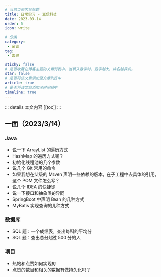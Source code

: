 ```yaml
---
# 当前页面内容标题
title: 日常实习 - 亚信科技
date: 2023-03-14
order: 5
icon: write

# 分类
category:
 - 杂谈
tag:
 - 面经

sticky: false
# 是否收藏在博客主题的文章列表中，当填入数字时，数字越大，排名越靠前。
star: false
# 是否将该文章添加至文章列表中
article: true
# 是否将该文章添加至时间线中
timeline: true
---
```


::: details 本文内容
[[toc]]
:::


## 一面（2023/3/14）

### Java

- 说一下 ArrayList 的遍历方式
- HashMap 的遍历方式呢？
- 初始化线程池的几个参数
- 说几个 Git 常用的命令
- 如果我想在父级的 Maven 声明一些依赖的版本，在子工程中去具体的引用，这个 POM 文件怎么写？
- 说几个 IDEA 的快捷键
- 说一下接口和抽象类的异同
- SpringBoot 中声明 Bean 的几种方式
- MyBatis 实现查询的几种方式

### 数据库

- SQL 题：一个成绩表，查出每科的平均分
- SQL 题：查出总分超过 500 分的人

### 项目

- 热帖和点赞如何实现的
- 点赞的数目和相关的数据有做持久化吗？

